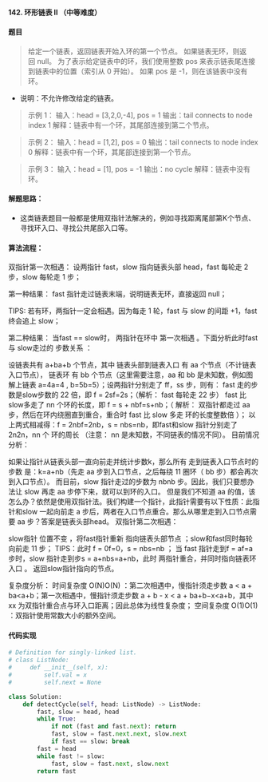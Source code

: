 #### 142. 环形链表 II （中等难度）

#### 题目

> 给定一个链表，返回链表开始入环的第一个节点。 如果链表无环，则返回 null。
为了表示给定链表中的环，我们使用整数 pos 来表示链表尾连接到链表中的位置（索引从 0 开始）。 如果 pos 是 -1，则在该链表中没有环。

- 说明：不允许修改给定的链表。


> 示例 1：
> 输入：head = [3,2,0,-4], pos = 1
输出：tail connects to node index 1
解释：链表中有一个环，其尾部连接到第二个节点。


> 示例 2：
> 输入：head = [1,2], pos = 0
输出：tail connects to node index 0
解释：链表中有一个环，其尾部连接到第一个节点。


> 示例 3：
> 输入：head = [1], pos = -1
输出：no cycle
解释：链表中没有环。



#### 解题思路：
  - 这类链表题目一般都是使用双指针法解决的，例如寻找距离尾部第K个节点、寻找环入口、寻找公共尾部入口等。
  
#### 算法流程：
双指针第一次相遇： 设两指针 fast，slow 指向链表头部 head，fast 每轮走 2 步，slow 每轮走 1 步；

第一种结果： fast 指针走过链表末端，说明链表无环，直接返回 null；

TIPS: 若有环，两指针一定会相遇。因为每走 1 轮，fast 与 slow 的间距 +1，fast 终会追上 slow；

第二种结果： 当fast == slow时， 两指针在环中 第一次相遇 。下面分析此时fast 与 slow走过的 步数关系 ：

设链表共有 a+ba+b 个节点，其中 链表头部到链表入口 有 aa 个节点（不计链表入口节点）， 链表环 有 bb 个节点（这里需要注意，aa 和 bb 是未知数，例如图解上链表 a=4a=4 , b=5b=5）；设两指针分别走了 ff，ss 步，则有：
fast 走的步数是slow步数的 22 倍，即 f = 2sf=2s；（解析： fast 每轮走 22 步）
fast 比 slow多走了 nn 个环的长度，即 f = s + nbf=s+nb；（ 解析： 双指针都走过 aa 步，然后在环内绕圈直到重合，重合时 fast 比 slow 多走 环的长度整数倍 ）；
以上两式相减得：f = 2nbf=2nb，s = nbs=nb，即fast和slow 指针分别走了 2n2n，nn 个 环的周长 （注意： nn 是未知数，不同链表的情况不同）。
目前情况分析：

如果让指针从链表头部一直向前走并统计步数k，那么所有 走到链表入口节点时的步数 是：k=a+nb（先走 aa 步到入口节点，之后每绕 11 圈环（ bb 步）都会再次到入口节点）。
而目前，slow 指针走过的步数为 nbnb 步。因此，我们只要想办法让 slow 再走 aa 步停下来，就可以到环的入口。
但是我们不知道 aa 的值，该怎么办？依然是使用双指针法。我们构建一个指针，此指针需要有以下性质：此指针和slow 一起向前走 a 步后，两者在入口节点重合。那么从哪里走到入口节点需要 aa 步？答案是链表头部head。
双指针第二次相遇：

slow指针 位置不变 ，将fast指针重新 指向链表头部节点 ；slow和fast同时每轮向前走 11 步；
TIPS：此时 f = 0f=0，s = nbs=nb ；
当 fast 指针走到f = af=a 步时，slow 指针走到步s = a+nbs=a+nb，此时 两指针重合，并同时指向链表环入口 。
返回slow指针指向的节点。

复杂度分析：
时间复杂度 O(N)O(N) ：第二次相遇中，慢指针须走步数 a < a + ba<a+b；第一次相遇中，慢指针须走步数 a + b - x < a + ba+b−x<a+b，其中 xx 为双指针重合点与环入口距离；因此总体为线性复杂度；
空间复杂度 O(1)O(1) ：双指针使用常数大小的额外空间。


#### 代码实现
```python
# Definition for singly-linked list.
# class ListNode:
#     def __init__(self, x):
#         self.val = x
#         self.next = None

class Solution:
    def detectCycle(self, head: ListNode) -> ListNode:
        fast, slow = head, head
        while True:
            if not (fast and fast.next): return
            fast, slow = fast.next.next, slow.next
            if fast == slow: break
        fast = head
        while fast != slow:
            fast, slow = fast.next, slow.next
        return fast

```

